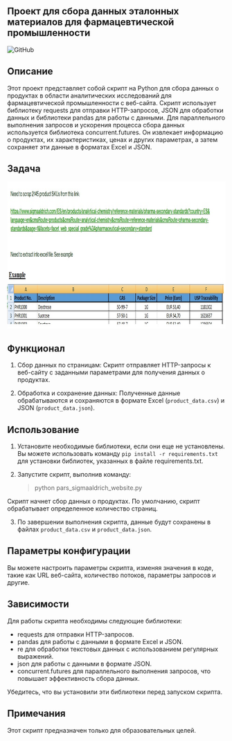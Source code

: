 ## Проект для сбора данных эталонных материалов для фармацевтической промышленности

![GitHub](https://img.shields.io/github/license/ANT050/Sigmaaldrich_website_scraper_freelancing?color=blue&label=MIT%20License)

## Описание

Этот проект представляет собой скрипт на Python для сбора данных о продуктах в области аналитических исследований 
для фармацевтической промышленности с веб-сайта. Скрипт использует библиотеку requests для отправки HTTP-запросов, 
JSON для обработки данных и библиотеки pandas для работы с данными. Для параллельного выполнения запросов и ускорения 
процесса сбора данных используется библиотека concurrent.futures. Он извлекает информацию о продуктах, 
их характеристиках, ценах и других параметрах, а затем сохраняет эти данные в форматах Excel и JSON.

## Задача

<img src="Example.jpg" height="341" width="933"/>

## Функционал

1. Сбор данных по страницам: Скрипт отправляет HTTP-запросы к веб-сайту с заданными параметрами для получения данных о продуктах.

2. Обработка и сохранение данных: Полученные данные обрабатываются и сохраняются в формате Excel (`product_data.csv`) и 
JSON (`product_data.json`).


## Использование

1. Установите необходимые библиотеки, если они еще не установлены. Вы можете использовать команду 
   `pip install -r requirements.txt` для установки библиотек, указанных в файле requirements.txt.

2. Запустите скрипт, выполнив команду:

   > python pars_sigmaaldrich_website.py

Скрипт начнет сбор данных о продуктах. По умолчанию, скрипт обрабатывает определенное количество страниц.

3. По завершении выполнения скрипта, данные будут сохранены в файлах `product_data.csv` и `product_data.json`.

## Параметры конфигурации

Вы можете настроить параметры скрипта, изменяя значения в коде, такие как URL веб-сайта, количество потоков, 
параметры запросов и другие.

## Зависимости

Для работы скрипта необходимы следующие библиотеки:

- requests для отправки HTTP-запросов.
- pandas для работы с данными в формате Excel и JSON.
- re для обработки текстовых данных с использованием регулярных выражений.
- json для работы с данными в формате JSON.
- concurrent.futures для параллельного выполнения запросов, что повышает эффективность сбора данных.

Убедитесь, что вы установили эти библиотеки перед запуском скрипта.

## Примечания

Этот скрипт предназначен только для образовательных целей.